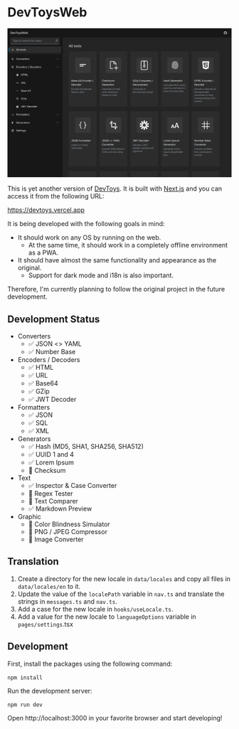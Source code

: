 # DevToysWeb

![DevToysWeb](./screenshot.png)

This is yet another version of [DevToys](https://github.com/veler/DevToys). It is built with [Next.js](https://nextjs.org/) and you can access it from the following URL:

https://devtoys.vercel.app

It is being developed with the following goals in mind:

* It should work on any OS by running on the web.
  * At the same time, it should work in a completely offline environment as a PWA.
* It should have almost the same functionality and appearance as the original.
  * Support for dark mode and i18n is also important.

Therefore, I'm currently planning to follow the original project in the future development.

## Development Status

* Converters
  * ✅ JSON <> YAML
  * ✅ Number Base
* Encoders / Decoders
  * ✅ HTML
  * ✅ URL
  * ✅ Base64
  * ✅ GZip
  * ✅ JWT Decoder
* Formatters
  * ✅ JSON
  * ✅ SQL
  * ✅ XML
* Generators
  * ✅ Hash (MD5, SHA1, SHA256, SHA512)
  * ✅ UUID 1 and 4
  * ✅ Lorem Ipsum
  * 🚧 Checksum
* Text
  * ✅ Inspector & Case Converter
  * 🚧 Regex Tester
  * 🚧 Text Comparer
  * ✅ Markdown Preview
* Graphic
  * 🚧 Color Blindness Simulator
  * 🚧 PNG / JPEG Compressor
  * 🚧 Image Converter

## Translation

1. Create a directory for the new locale in `data/locales` and copy all files in `data/locales/en` to it.
2. Update the value of the `localePath` variable in `nav.ts` and translate the strings in `messages.ts` and `nav.ts`.
3. Add a case for the new locale in `hooks/useLocale.ts`.
4. Add a value for the new locale to `languageOptions` variable in `pages/settings`.tsx

## Development

First, install the packages using the following command:

```
npm install
```

Run the development server:

```
npm run dev
```

Open http://localhost:3000 in your favorite browser and start developing!
